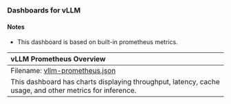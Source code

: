 ### Dashboards for vLLM

#### Notes

- This dashboard is based on built-in prometheus metrics.

|vLLM Prometheus Overview|
|:------------------|
|Filename: [vllm-prometheus.json](vllm-prometheus.json)|
|This dashboard has charts displaying throughput, latency, cache usage, and other metrics for inference.|
